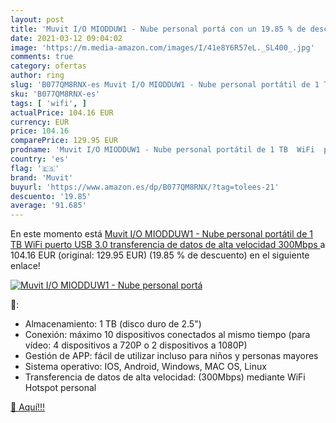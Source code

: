 ```yaml
---
layout: post
title: 'Muvit I/O MIODDUW1 - Nube personal portá con un 19.85 % de descuento'
date: 2021-03-12 09:04:02
image: 'https://m.media-amazon.com/images/I/41e8Y6R57eL._SL400_.jpg'
comments: true
category: ofertas
author: ring
slug: 'B077QM8RNX-es Muvit I/O MIODDUW1 - Nube personal portátil de 1 TB WiFi...'
sku: 'B077QM8RNX-es'
tags: [ 'wifi', ]
actualPrice: 104.16 EUR
currency: EUR
price: 104.16
comparePrice: 129.95 EUR
prodname: 'Muvit I/O MIODDUW1 - Nube personal portátil de 1 TB  WiFi  puerto USB 3.0  transferencia de datos de alta velocidad 300Mbps '
country: 'es'
flag: '🇪🇸'
brand: 'Muvit'
buyurl: 'https://www.amazon.es/dp/B077QM8RNX/?tag=tolees-21'
descuento: '19.85'
average: '91.685'
---
```


En este momento está [Muvit I/O MIODDUW1 - Nube personal portátil de 1 TB  WiFi  puerto USB 3.0  transferencia de datos de alta velocidad 300Mbps ](https://www.amazon.es/dp/B077QM8RNX/?tag=tolees-21) a 104.16 EUR (original: 129.95 EUR) (19.85 %  de descuento) en el siguiente enlace!

[![Muvit I/O MIODDUW1 - Nube personal portá](https://m.media-amazon.com/images/I/41e8Y6R57eL._SL400_.jpg)](https://www.amazon.es/dp/B077QM8RNX/?tag=tolees-21)

🔎:

- Almacenamiento: 1 TB (disco duro de 2.5")
- Conexión: máximo 10 dispositivos conectados al mismo tiempo (para vídeo: 4 dispositivos a 720P o 2 dispositivos a 1080P)
- Gestión de APP: fácil de utilizar incluso para niños y personas mayores
- Sistema operativo: IOS, Android, Windows, MAC OS, Linux
- Transferencia de datos de alta velocidad: (300Mbps) mediante WiFi Hotspot personal

[🛒 Aquí!!!](https://www.amazon.es/dp/B077QM8RNX/?tag=tolees-21)
